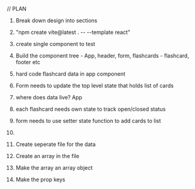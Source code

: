 // PLAN

1. Break down design into sections
2. "npm create vite@latest . -- --template react"
3. create single component to test
4. Build the component tree - App, header, form, flashcards - flashcard, footer etc
5. hard code flashcard data in app component
6. Form needs to update the top level state that holds list of cards
7. where does data live? App
8. each flashcard needs own state to track open/closed status
9. form needs to use setter state function to add cards to list
10.

1. Create seperate file for the data
2. Create an array in the file
3. Make the array an array object
4. Make the prop keys 